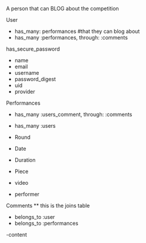 A person that can BLOG about the competition 

User
- has_many: performances                        #that they can blog about
- has_many :performances, through: :comments

 
has_secure_password

- name
- email
- username
- password_digest 
- uid
- provider 


Performances 
- has_many :users_comment, through: :comments
- has_many :users

- Round
- Date
- Duration 
- Piece
- video 
- performer

Comments ** this is the joins table 
- belongs_to :user
- belongs_to :performances

-content